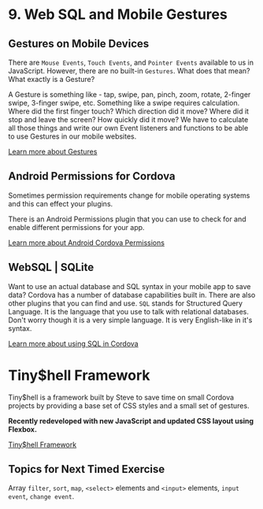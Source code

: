 # 9. Web SQL and Mobile Gestures

## Gestures on Mobile Devices

There are `Mouse Events`, `Touch Events`, and `Pointer Events` available to us in JavaScript. However, there are no built-in `Gestures`. What does that mean? What exactly is a Gesture?

A Gesture is something like - tap, swipe, pan, pinch, zoom, rotate, 2-finger swipe, 3-finger swipe, etc. Something like a swipe requires calculation. Where did the first finger touch? Which direction did it move? Where did it stop and leave the screen? How quickly did it move? We have to calculate all those things and write our own Event listeners and functions to be able to use Gestures in our mobile websites.

[Learn more about Gestures](./gestures.md)

## Android Permissions for Cordova

Sometimes permission requirements change for mobile operating systems and this can effect your plugins.

There is an Android Permissions plugin that you can use to check for and enable different permissions for your app.

[Learn more about Android Cordova Permissions](./android-permissions.md)

## WebSQL | SQLite

Want to use an actual database and SQL syntax in your mobile app to save data? Cordova has a number of database capabilities built in. There are also other plugins that you can find and use. `SQL` stands for Structured Query Language. It is the language that you use to talk with relational databases. Don't worry though it is a very simple language. It is very English-like in it's syntax.

[Learn more about using SQL in Cordova](./cordova-sql.md)

# Tiny\$hell Framework

Tiny\$hell is a framework built by Steve to save time on small Cordova projects by providing a base set of CSS styles and a small set of gestures.

**Recently redeveloped with new JavaScript and updated CSS layout using Flexbox.**

[Tiny\$hell Framework](./tinyshell.md)

## Topics for Next Timed Exercise

Array `filter`, `sort`, `map`, `<select>` elements and `<input>` elements, `input event`, `change event`.
